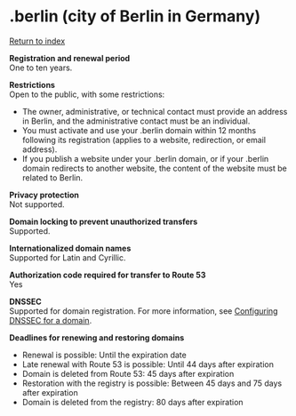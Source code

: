 # \.berlin \(city of Berlin in Germany\)<a name="berlin"></a>

[Return to index](registrar-tld-list.md#index)

**Registration and renewal period**  
One to ten years\.

**Restrictions**  
Open to the public, with some restrictions:  
+ The owner, administrative, or technical contact must provide an address in Berlin, and the administrative contact must be an individual\.
+ You must activate and use your \.berlin domain within 12 months following its registration \(applies to a website, redirection, or email address\)\. 
+ If you publish a website under your \.berlin domain, or if your \.berlin domain redirects to another website, the content of the website must be related to Berlin\. 

**Privacy protection**  
Not supported\.

**Domain locking to prevent unauthorized transfers**  
Supported\.

**Internationalized domain names**  
Supported for Latin and Cyrillic\.

**Authorization code required for transfer to Route 53**  
Yes

**DNSSEC**  
Supported for domain registration\. For more information, see [Configuring DNSSEC for a domain](domain-configure-dnssec.md)\.

**Deadlines for renewing and restoring domains**  
+ Renewal is possible: Until the expiration date
+ Late renewal with Route 53 is possible: Until 44 days after expiration
+ Domain is deleted from Route 53: 45 days after expiration
+ Restoration with the registry is possible: Between 45 days and 75 days after expiration
+ Domain is deleted from the registry: 80 days after expiration